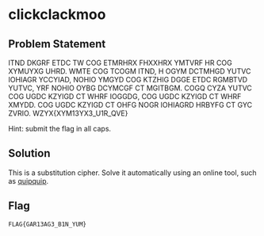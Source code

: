 # clickclackmoo
## Problem Statement
ITND DKGRF ETDC TW COG ETMRHRX FHXXHRX YMTVRF HR COG XYMUYXG UHRD. WMTE COG TCOGM ITND, H OGYM DCTMHGD YUTVC IOHIAGR YCCYIAD, NOHIO YMGYD COG KTZHIG DGGE ETDC RGMBTVD YUTVC, YRF NOHIO OYBG DCYMCGF CT MGITBGM. COGQ CYZA YUTVC COG UGDC KZYIGD CT WHRF IOGGDG, COG UGDC KZYIGD CT WHRF XMYDD. COG UGDC KZYIGD CT OHFG NOGR IOHIAGRD HRBYFG CT GYC ZVRIO. WZYX{XYM13YX3_U1R_QVE}

Hint: submit the flag in all caps.

## Solution

This is a substitution cipher. Solve it automatically using an online tool, such as [quipquip](https://www.quipqiup.com/).

## Flag
`FLAG{GAR13AG3_B1N_YUM}`
